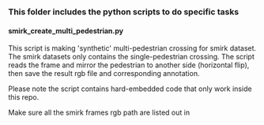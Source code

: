 ### This folder includes the python scripts to do specific tasks 

#### smirk_create_multi_pedestrian.py 
This script is making 'synthetic' multi-pedestrian crossing for smirk dataset. The smirk datasets only contains
the single-pedestrian crossing. The script reads the frame and mirror the pedestrian to another side
(horizontal flip), then save the result rgb file and corresponding annotation. 

Please note the script contains hard-embedded code that only work inside this repo. 

Make sure all the smirk frames rgb path are listed out in 